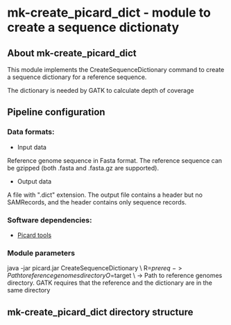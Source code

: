 # mk-create_picard_dict - module to create a sequence dictionaty

## About mk-create_picard_dict
This module implements the CreateSequenceDictionary command to create a sequence dictionary for a reference sequence.

The dictionary is needed by GATK to calculate depth of coverage

## Pipeline configuration

### Data formats:

* Input data

 Reference genome sequence in Fasta format. The reference sequence can be gzipped (both .fasta and .fasta.gz are supported).

* Output data

 A file with ".dict" extension. The output file contains a header but no SAMRecords, and the header contains only sequence records.

### Software dependencies:

* [Picard tools](https://github.com/broadinstitute/picard "A set of command line tools in Java for manipulating HTS data.")

### Module parameters

java -jar picard.jar CreateSequenceDictionary \ 
      R=$prereq \ -> Path to reference genomes directory 
      O=$target \ -> Path to reference genomes directory. GATK requires that the reference and the dictionary are in the same directory

## mk-create_picard_dict directory structure
      